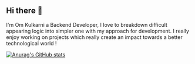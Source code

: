 ## Hi there 👋

I'm Om Kulkarni a Backend Developer, I love to breakdown difficult appearing logic into simpler one with my approach for development.
I really enjoy working on projects which really create an impact towards a better technological world !


[![Anurag's GitHub stats](https://github-readme-stats.vercel.app/api?username=om7057)](https://github.com/anuraghazra/github-readme-stats)
